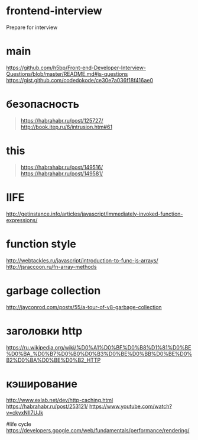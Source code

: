 # frontend-interview
Prepare for interview

# main 
https://github.com/h5bp/Front-end-Developer-Interview-Questions/blob/master/README.md#js-questions
https://gist.github.com/codedokode/ce30e7a036f18f416ae0


# безопасность
> https://habrahabr.ru/post/125727/
> http://book.itep.ru/6/intrusion.htm#61

# this
> https://habrahabr.ru/post/149516/  
> https://habrahabr.ru/post/149581/

# IIFE
http://getinstance.info/articles/javascript/immediately-invoked-function-expressions/

# function style
http://webtackles.ru/javascript/introduction-to-func-js-arrays/
http://jsraccoon.ru/fn-array-methods

# garbage collection
http://jayconrod.com/posts/55/a-tour-of-v8-garbage-collection

# заголовки http
https://ru.wikipedia.org/wiki/%D0%A1%D0%BF%D0%B8%D1%81%D0%BE%D0%BA_%D0%B7%D0%B0%D0%B3%D0%BE%D0%BB%D0%BE%D0%B2%D0%BA%D0%BE%D0%B2_HTTP

# кэширование
http://www.exlab.net/dev/http-caching.html
https://habrahabr.ru/post/253121/
https://www.youtube.com/watch?v=ckyxNII7UJk

#life cycle 
https://developers.google.com/web/fundamentals/performance/rendering/
